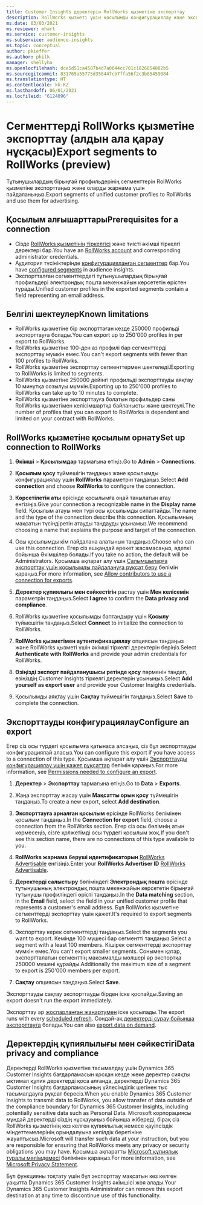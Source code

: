 ```yaml
---
title: Customer Insights деректерін RollWorks қызметіне экспорттау
description: RollWorks қызметі үшін қосылымды конфигурациялау және экспорттау жолы туралы ақпарат.
ms.date: 03/03/2021
ms.reviewer: mhart
ms.service: customer-insights
ms.subservice: audience-insights
ms.topic: conceptual
author: pkieffer
ms.author: philk
manager: shellyha
ms.openlocfilehash: dce5d51ca4587b4d7a0644cc701c1826854882b5
ms.sourcegitcommit: 831765a55775d358447cb7ffa56f2c3b85459084
ms.translationtype: HT
ms.contentlocale: kk-KZ
ms.lasthandoff: 06/01/2021
ms.locfileid: "6124096"
---
```

# <a name="export-segments-to-rollworks-preview"></a><span data-ttu-id="90d70-103">Сегменттерді RollWorks қызметіне экспорттау (алдын ала қарау нұсқасы)</span><span class="sxs-lookup"><span data-stu-id="90d70-103">Export segments to RollWorks (preview)</span></span>

<span data-ttu-id="90d70-104">Тұтынушылардың бірыңғай профильдерінің сегменттерін RollWorks қызметіне экспорттаңыз және оларды жарнама үшін пайдаланыңыз.</span><span class="sxs-lookup"><span data-stu-id="90d70-104">Export segments of unified customer profiles to RollWorks and use them for advertising.</span></span> 

## <a name="prerequisites-for-a-connection"></a><span data-ttu-id="90d70-105">Қосылым алғышарттары</span><span class="sxs-lookup"><span data-stu-id="90d70-105">Prerequisites for a connection</span></span>

-   <span data-ttu-id="90d70-106">Сізде [RollWorks қызметінің тіркелгісі](https://www.rollworks.com/) және тиісті әкімші тіркелгі деректері бар.</span><span class="sxs-lookup"><span data-stu-id="90d70-106">You have an [RollWorks account](https://www.rollworks.com/) and corresponding administrator credentials.</span></span>
-   <span data-ttu-id="90d70-107">Аудитория түсініктерінде [конфигурацияланған сегменттер](segments.md) бар.</span><span class="sxs-lookup"><span data-stu-id="90d70-107">You have [configured segments](segments.md) in audience insights.</span></span>
-   <span data-ttu-id="90d70-108">Экспортталған сегменттердегі тұтынушылардың бірыңғай профильдері электрондық пошта мекенжайын көрсететін өрістен тұрады.</span><span class="sxs-lookup"><span data-stu-id="90d70-108">Unified customer profiles in the exported segments contain a field representing an email address.</span></span>

## <a name="known-limitations"></a><span data-ttu-id="90d70-109">Белгілі шектеулер</span><span class="sxs-lookup"><span data-stu-id="90d70-109">Known limitations</span></span>

- <span data-ttu-id="90d70-110">RollWorks қызметіне бір экспорттаған кезде 250000 профильді экспорттауға болады.</span><span class="sxs-lookup"><span data-stu-id="90d70-110">You can export up to 250'000 profiles in per export to RollWorks.</span></span>
- <span data-ttu-id="90d70-111">RollWorks қызметіне 100-ден аз профилі бар сегменттерді экспорттау мүмкін емес.</span><span class="sxs-lookup"><span data-stu-id="90d70-111">You can't export segments with fewer than 100 profiles to RollWorks.</span></span> 
- <span data-ttu-id="90d70-112">RollWorks қызметіне экспорттау сегменттермен шектеледі.</span><span class="sxs-lookup"><span data-stu-id="90d70-112">Exporting to RollWorks is limited to segments.</span></span>
- <span data-ttu-id="90d70-113">RollWorks қызметіне 250000 дейінгі профильді экспорттауды аяқтау 10 минутқа созылуы мүмкін.</span><span class="sxs-lookup"><span data-stu-id="90d70-113">Exporting up to 250'000 profiles to RollWorks can take up to 10 minutes to complete.</span></span> 
- <span data-ttu-id="90d70-114">RollWorks қызметіне экспорттауға болатын профильдер саны RollWorks қызметімен келісімшартқа байланысты және шектеулі.</span><span class="sxs-lookup"><span data-stu-id="90d70-114">The number of profiles that you can export to RollWorks is dependent and limited on your contract with RollWorks.</span></span>

## <a name="set-up-connection-to-rollworks"></a><span data-ttu-id="90d70-115">RollWorks қызметіне қосылым орнату</span><span class="sxs-lookup"><span data-stu-id="90d70-115">Set up connection to RollWorks</span></span>

1. <span data-ttu-id="90d70-116">**Әкімші** > **Қосылымдар** тармағына өтіңіз.</span><span class="sxs-lookup"><span data-stu-id="90d70-116">Go to **Admin** > **Connections**.</span></span>

1. <span data-ttu-id="90d70-117">**Қосылым қосу** түймешігін таңдаңыз және қосылымды конфигурациялау үшін **RollWorks** параметрін таңдаңыз.</span><span class="sxs-lookup"><span data-stu-id="90d70-117">Select **Add connection** and choose **RollWorks** to configure the connection.</span></span>

1. <span data-ttu-id="90d70-118">**Көрсетілетін аты** өрісінде қосылымға оңай танылатын атау енгізіңіз.</span><span class="sxs-lookup"><span data-stu-id="90d70-118">Give your connection a recognizable name in the **Display name** field.</span></span> <span data-ttu-id="90d70-119">Қосылым атауы мен түрі осы қосылымды сипаттайды.</span><span class="sxs-lookup"><span data-stu-id="90d70-119">The name and the type of the connection describe this connection.</span></span> <span data-ttu-id="90d70-120">Қосылымның мақсатын түсіндіретін атауды таңдауды ұсынамыз.</span><span class="sxs-lookup"><span data-stu-id="90d70-120">We recommend choosing a name that explains the purpose and target of the connection.</span></span>

1. <span data-ttu-id="90d70-121">Осы қосылымды кім пайдалана алатынын таңдаңыз.</span><span class="sxs-lookup"><span data-stu-id="90d70-121">Choose who can use this connection.</span></span> <span data-ttu-id="90d70-122">Егер сіз ешқандай әрекет жасамасаңыз, әдепкі бойынша Әкімшілер болады.</span><span class="sxs-lookup"><span data-stu-id="90d70-122">If you take no action, the default will be Administrators.</span></span> <span data-ttu-id="90d70-123">Қосымша ақпарат алу үшін [Салымшыларға экспорттау үшін қосылымды пайдалануға рұқсат беру](connections.md#allow-contributors-to-use-a-connection-for-exports) бөлімін қараңыз.</span><span class="sxs-lookup"><span data-stu-id="90d70-123">For more information, see [Allow contributors to use a connection for exports](connections.md#allow-contributors-to-use-a-connection-for-exports).</span></span>

1. <span data-ttu-id="90d70-124">**Деректер құпиялығы мен сәйкестігін** растау үшін **Мен келісемін** параметрін таңдаңыз.</span><span class="sxs-lookup"><span data-stu-id="90d70-124">Select **I agree** to confirm the **Data privacy and compliance**.</span></span>

1. <span data-ttu-id="90d70-125">RollWorks қызметіне қосылымды баптандыру үшін **Қосылу** түймешігін таңдаңыз.</span><span class="sxs-lookup"><span data-stu-id="90d70-125">Select **Connect** to initialize the connection to RollWorks.</span></span>

1. <span data-ttu-id="90d70-126">**RollWorks қызметімен аутентификациялау** опциясын таңдаңыз және RollWorks қызметі үшін әкімші тіркелгі деректерін беріңіз.</span><span class="sxs-lookup"><span data-stu-id="90d70-126">Select **Authenticate with RollWorks** and provide your admin credentials for RollWorks.</span></span>

1. <span data-ttu-id="90d70-127">**Өзіңізді экспорт пайдаланушысы ретінде қосу** пәрменін таңдап, өзіңіздің Customer Insights тіркелгі деректерін ұсыныңыз.</span><span class="sxs-lookup"><span data-stu-id="90d70-127">Select **Add yourself as export user** and provide your Customer Insights credentials.</span></span>

1. <span data-ttu-id="90d70-128">Қосылымды аяқтау үшін **Сақтау** түймешігін таңдаңыз.</span><span class="sxs-lookup"><span data-stu-id="90d70-128">Select **Save** to complete the connection.</span></span>

## <a name="configure-an-export"></a><span data-ttu-id="90d70-129">Экспорттауды конфигурациялау</span><span class="sxs-lookup"><span data-stu-id="90d70-129">Configure an export</span></span>

<span data-ttu-id="90d70-130">Егер сіз осы түрдегі қосылымға қатынаса алсаңыз, сіз бұл экспорттауды конфигурациялай аласыз.</span><span class="sxs-lookup"><span data-stu-id="90d70-130">You can configure this export if you have access to a connection of this type.</span></span> <span data-ttu-id="90d70-131">Қосымша ақпарат алу үшін [Экспорттауды конфигурациялау үшін қажет рұқсаттар](export-destinations.md#set-up-a-new-export) бөлімін қараңыз.</span><span class="sxs-lookup"><span data-stu-id="90d70-131">For more information, see [Permissions needed to configure an export](export-destinations.md#set-up-a-new-export).</span></span>

1. <span data-ttu-id="90d70-132">**Деректер** > **Экспорттау** тармағына өтіңіз.</span><span class="sxs-lookup"><span data-stu-id="90d70-132">Go to **Data** > **Exports**.</span></span>

1. <span data-ttu-id="90d70-133">Жаңа экспорттау жасау үшін **Мақсатты орын қосу** түймешігін таңдаңыз.</span><span class="sxs-lookup"><span data-stu-id="90d70-133">To create a new export, select **Add destination**.</span></span>

1. <span data-ttu-id="90d70-134">**Экспорттауға арналған қосылым** өрісінде RollWorks бөлімінен қосылым таңдаңыз.</span><span class="sxs-lookup"><span data-stu-id="90d70-134">In the **Connection for export** field, choose a connection from the RollWorks section.</span></span> <span data-ttu-id="90d70-135">Егер сіз осы бөлімнің атын көрмесеңіз, сізге қолжетімді осы түрдегі қосылым жоқ.</span><span class="sxs-lookup"><span data-stu-id="90d70-135">If you don't see this section name, there are no connections of this type available to you.</span></span>

1. <span data-ttu-id="90d70-136">**RollWorks жарнама беруші идентификаторын** [RollWorks Advertisable](https://help.adroll.com/hc/articles/212011838-Advertiser-Profiles) енгізіңіз.</span><span class="sxs-lookup"><span data-stu-id="90d70-136">Enter your **RollWorks Advertiser ID** [RollWorks Advertisable](https://help.adroll.com/hc/articles/212011838-Advertiser-Profiles).</span></span>

3. <span data-ttu-id="90d70-137">**Деректерді салыстыру** бөліміндегі **Электрондық пошта** өрісінде тұтынушының электрондық пошта мекенжайын көрсететін бірыңғай тұтынушы профиліндегі өрісті таңдаңыз.</span><span class="sxs-lookup"><span data-stu-id="90d70-137">In the **Data matching** section, in the **Email** field, select the field in your unified customer profile that represents a customer's email address.</span></span> <span data-ttu-id="90d70-138">Бұл RollWorks қызметіне сегменттерді экспорттау үшін қажет.</span><span class="sxs-lookup"><span data-stu-id="90d70-138">It's required to export segments to RollWorks.</span></span>

1. <span data-ttu-id="90d70-139">Экспорттау керек сегменттерді таңдаңыз.</span><span class="sxs-lookup"><span data-stu-id="90d70-139">Select the segments you want to export.</span></span> <span data-ttu-id="90d70-140">Кемінде 100 мүшесі бар сегментті таңдаңыз.</span><span class="sxs-lookup"><span data-stu-id="90d70-140">Select a segment with a least 100 members.</span></span> <span data-ttu-id="90d70-141">Кішірек сегменттерді экспорттау мүмкін емес.</span><span class="sxs-lookup"><span data-stu-id="90d70-141">You can't export smaller segments.</span></span> <span data-ttu-id="90d70-142">Сонымен қатар, экспортталатын сегменттің максималды мөлшері әр экспортқа 250000 мүшені құрайды.</span><span class="sxs-lookup"><span data-stu-id="90d70-142">Additionally the maximum size of a segment to export is 250'000 members per export.</span></span> 

1. <span data-ttu-id="90d70-143">**Сақтау** опциясын таңдаңыз.</span><span class="sxs-lookup"><span data-stu-id="90d70-143">Select **Save**.</span></span>

<span data-ttu-id="90d70-144">Экспорттауды сақтау экспорттауды бірден іске қоспайды.</span><span class="sxs-lookup"><span data-stu-id="90d70-144">Saving an export doesn't run the export immediately.</span></span>

<span data-ttu-id="90d70-145">Экспорттау әр [жоспарланған жаңартумен](system.md#schedule-tab) іске қосылады.</span><span class="sxs-lookup"><span data-stu-id="90d70-145">The export runs with every [scheduled refresh](system.md#schedule-tab).</span></span> <span data-ttu-id="90d70-146">Сондай-ақ [деректерді сұрау бойынша экспорттауға](export-destinations.md#run-exports-on-demand) болады.</span><span class="sxs-lookup"><span data-stu-id="90d70-146">You can also [export data on demand](export-destinations.md#run-exports-on-demand).</span></span> 


## <a name="data-privacy-and-compliance"></a><span data-ttu-id="90d70-147">Деректердің құпиялылығы мен сәйкестігі</span><span class="sxs-lookup"><span data-stu-id="90d70-147">Data privacy and compliance</span></span>

<span data-ttu-id="90d70-148">Деректерді RollWorks қызметіне тасымалдау үшін Dynamics 365 Customer Insights бағдарламасын қосқан кезде жеке деректер сияқты ықтимал құпия деректерді қоса алғанда, деректерді Dynamics 365 Customer Insights бағдарламасының үйлесімділік шегінен тыс тасымалдауға рұқсат бересіз.</span><span class="sxs-lookup"><span data-stu-id="90d70-148">When you enable Dynamics 365 Customer Insights to transmit data to RollWorks, you allow transfer of data outside of the compliance boundary for Dynamics 365 Customer Insights, including potentially sensitive data such as Personal Data.</span></span> <span data-ttu-id="90d70-149">Microsoft корпорациясы мұндай деректерді сіздің нұсқауыңыз бойынша жібереді, бірақ сіз RollWorks қызметінің кез келген құпиялылық немесе қауіпсіздік міндеттемелерінің орындалуына кепілдік беретініне жауаптысыз.</span><span class="sxs-lookup"><span data-stu-id="90d70-149">Microsoft will transfer such data at your instruction, but you are responsible for ensuring that RollWorks meets any privacy or security obligations you may have.</span></span> <span data-ttu-id="90d70-150">Қосымша ақпаратты [Microsoft құпиялық туралы мәлімдемесі](https://go.microsoft.com/fwlink/?linkid=396732) бөлімінен қараңыз.</span><span class="sxs-lookup"><span data-stu-id="90d70-150">For more information, see [Microsoft Privacy Statement](https://go.microsoft.com/fwlink/?linkid=396732).</span></span>

<span data-ttu-id="90d70-151">Бұл функцияны тоқтату үшін бұл экспорттау мақсатын кез келген уақытта Dynamics 365 Customer Insights әкімшісі жоя алады.</span><span class="sxs-lookup"><span data-stu-id="90d70-151">Your Dynamics 365 Customer Insights Administrator can remove this export destination at any time to discontinue use of this functionality.</span></span>
